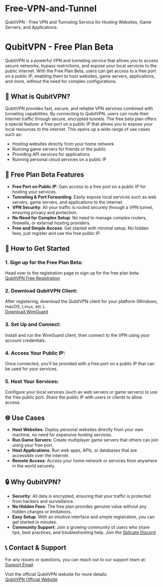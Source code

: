 # Free-VPN-and-Tunnel
QubitVPN - Free VPN and Tunneling Service for Hosting Websites, Game Servers, and Applications.



# QubitVPN - Free Plan Beta

QubitVPN is a powerful VPN and tunneling service that allows you to access secure networks, bypass restrictions, and expose your local services to the public internet. With the Free Plan Beta, users can get access to a free port on a public IP, enabling them to host websites, game servers, applications, and more, without the need for complex configurations.

## 🚀 What is QubitVPN?
QubitVPN provides fast, secure, and reliable VPN services combined with tunneling capabilities. By connecting to QubitVPN, users can route their internet traffic through secure, encrypted tunnels. The free beta plan offers a special feature: a free port on a public IP that allows you to expose your local resources to the internet. This opens up a wide range of use cases such as:

- Hosting websites directly from your home network
- Running game servers for friends or the public
- Providing API services for applications
- Running personal cloud services on a public IP

## 🎉 Free Plan Beta Features
- **Free Port on Public IP**: Gain access to a free port on a public IP for hosting your services.
- **Tunneling & Port Forwarding**: Easily expose local services such as web servers, game servers, and applications to the internet.
- **VPN Security**: All your traffic is routed securely through a VPN tunnel, ensuring privacy and protection.
- **No Need for Complex Setup**: No need to manage complex routers, firewalls, or external hosting providers.
- **Free and Simple Access**: Get started with minimal setup. No hidden fees, just register and use the free public IP.

## 📝 How to Get Started
### 1. **Sign up for the Free Plan Beta:**
Head over to the registration page to sign up for the free plan beta:  
[QubitVPN Free Registration](https://extra.splicate.com/qubitvpn-free-registration)

### 2. **Download QubitVPN Client:**
After registering, download the QubitVPN client for your platform (Windows, macOS, Linux, etc.).  
[Download WireGuard](https://www.wireguard.com/install/)

### 3. **Set Up and Connect:**
Install and run the WireGuard client, then connect to the VPN using your account credentials.

### 4. **Access Your Public IP:**
Once connected, you'll be provided with a free port on a public IP that can be used for your services.

### 5. **Host Your Services:**
Configure your local services (such as web servers or game servers) to use the free public port. Share the public IP with users or clients to allow access.

## 🌐 Use Cases
- **Host Websites**: Deploy personal websites directly from your own machine, no need for expensive hosting services.
- **Run Game Servers**: Create multiplayer game servers that others can join using your free port.
- **Host Applications**: Run web apps, APIs, or databases that are accessible over the internet.
- **Remote Access**: Access your home network or services from anywhere in the world securely.

## 🔒 Why QubitVPN?
- **Security**: All data is encrypted, ensuring that your traffic is protected from hackers and surveillance.
- **No Hidden Fees**: The free plan provides genuine value without any hidden charges or limitations.
- **Easy Setup**: With an intuitive interface and simple registration, you can get started in minutes.
- **Community Support**: Join a growing community of users who share tips, best practices, and troubleshooting help.
    Join the [Splicate Discord](https://www.splicate.com/discord)

## 📞 Contact & Support
For any issues or questions, you can reach out to our support team at:  
[Support Email](mailto:support@qubitvpn.com)

Visit the official QubitVPN website for more details:  
[QubitVPN Official Website](https://qubitvpn.com)
